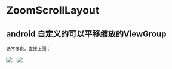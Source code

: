 # ZoomScrollLayout
## android 自定义的可以平移缩放的ViewGroup

    话不多说，直接上图：
![](https://github.com/wg400/ZoomScrollLayout/tree/master/image/1.gif)  
![](https://github.com/wg400/ZoomScrollLayout/tree/master/image/66.gif)  
